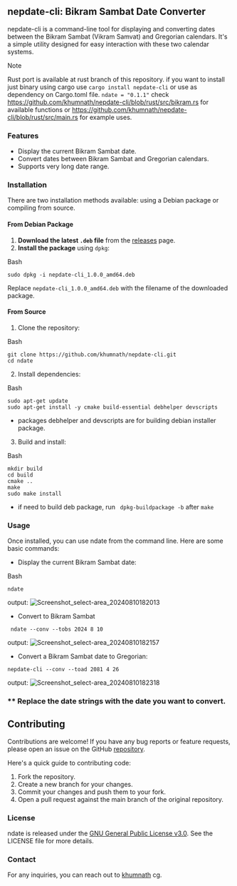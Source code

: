 ## nepdate-cli: Bikram Sambat Date Converter

nepdate-cli is a command-line tool for displaying and converting dates between the Bikram Sambat (Vikram Samvat) and Gregorian calendars. It's a simple utility designed for easy interaction with these two calendar systems.

> [!NOTE]  
> Rust port is available at rust branch of this repository. if you want to install just binary using cargo use
> ``` cargo install nepdate-cli ```   or use as dependency on Cargo.toml file.  ``` ndate = "0.1.1" ```
> check https://github.com/khumnath/nepdate-cli/blob/rust/src/bikram.rs for available functions or https://github.com/khumnath/nepdate-cli/blob/rust/src/main.rs for example uses.


### Features

-   Display the current Bikram Sambat date.
-   Convert dates between Bikram Sambat and Gregorian calendars.
-  Supports very long date range.

### Installation

There are two installation methods available: using a Debian package or compiling from source.

#### From Debian Package

1.  **Download the latest `.deb` file** from the [releases](https://github.com/khumnath/nepdate-cli/releases) page.
2.  **Install the package** using `dpkg`:

Bash

```
sudo dpkg -i nepdate-cli_1.0.0_amd64.deb

```

Replace `nepdate-cli_1.0.0_amd64.deb` with the filename of the downloaded package.


#### From Source

1.  Clone the repository:

Bash
```
git clone https://github.com/khumnath/nepdate-cli.git
cd ndate
```

2.  Install dependencies:

Bash

```
sudo apt-get update
sudo apt-get install -y cmake build-essential debhelper devscripts

```

* packages debhelper  and devscripts are for building debian installer package.

3.  Build and install:

Bash

```
mkdir build
cd build
cmake ..
make
sudo make install

```
* if need to build deb package, run ``` dpkg-buildpackage -b``` after ```make```


### Usage

Once installed, you can use ndate from the command line. Here are some basic commands:

-   Display the current Bikram Sambat date:

Bash

```
ndate
```
output:
![Screenshot_select-area_20240810182013](https://github.com/user-attachments/assets/7b0f2e84-ec09-44a0-9edc-37bd46a682c4)
* Convert to Bikram Sambat
```
 ndate --conv --tobs 2024 8 10
```
output:
![Screenshot_select-area_20240810182157](https://github.com/user-attachments/assets/474ff597-829e-4f48-8d16-079673f902fd)


* Convert a Bikram Sambat date to Gregorian:
```
nepdate-cli --conv --toad 2081 4 26  

```
output:
![Screenshot_select-area_20240810182318](https://github.com/user-attachments/assets/308500ee-15dc-42a3-a1d5-9d5d729b267b)


### ** Replace the date strings with the date you want to convert.

## Contributing

Contributions are welcome! If you have any bug reports or feature requests, please open an issue on the GitHub [repository](https://github.com/khumnath/ndate).

Here's a quick guide to contributing code:

1.  Fork the repository.
3.  Create a new branch for your changes.
5.  Commit your changes and push them to your fork.
7.  Open a pull request against the main branch of the original repository.
    

### License

ndate is released under the [GNU General Public License v3.0](https://www.gnu.org/licenses/gpl-3.0.en.html). See the LICENSE file for more details.

### Contact

For any inquiries, you can reach out to [khumnath](https://khumnath.com.np) cg.
